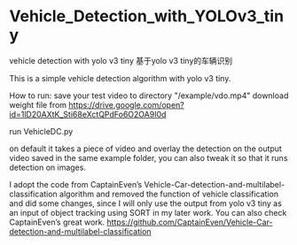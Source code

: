 # Vehicle_Detection_with_YOLOv3_tiny
vehicle detection with yolo v3 tiny
基于yolo v3 tiny的车辆识别

This is a simple vehicle detection algorithm with yolo v3 tiny.

How to run:
save your test video to directory "/example/vdo.mp4"
download weight file from 
https://drive.google.com/open?id=1lD20AXtK_Sti68eXctQPdFo6O2OA9I0d

run VehicleDC.py

on default it takes a piece of video and overlay the detection on the output video saved in the same example folder, you can also tweak it so that it runs detection on images.


I adopt the code from CaptainEven’s Vehicle-Car-detection-and-multilabel-classification algorithm and removed the function of vehicle classification and did some changes, since I will only use the output from yolo v3 tiny as an input of object tracking using SORT in my later work. You can also check CaptainEven’s great work.
https://github.com/CaptainEven/Vehicle-Car-detection-and-multilabel-classification
